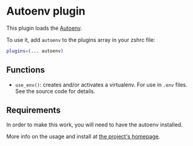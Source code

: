 # Autoenv plugin

This plugin loads the [Autoenv](https://github.com/inishchith/autoenv).

To use it, add `autoenv` to the plugins array in your zshrc file:

```zsh
plugins=(... autoenv)
```

## Functions

- `use_env()`: creates and/or activates a virtualenv. For use in `.env` files.
  See the source code for details.

## Requirements

In order to make this work, you will need to have the autoenv installed.

More info on the usage and install at [the project's homepage](https://github.com/inishchith/autoenv).

